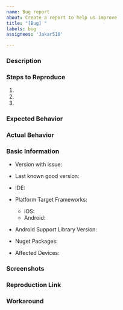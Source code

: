 ```yaml
---
name: Bug report
about: Create a report to help us improve
title: "[Bug] "
labels: bug
assignees: 'Jakar510'

---
```


<!-- Bug report best practices: https://github.com/xamarin/Xamarin.Forms/wiki/Submitting-Issues -->

### Description

### Steps to Reproduce

1. 
2. 
3. 

### Expected Behavior


### Actual Behavior


### Basic Information

- Version with issue:
- Last known good version:
- IDE:
- Platform Target Frameworks: <!-- All that apply -->
  - iOS: 
  - Android:
  
- Android Support Library Version: <!-- if applicable -->
- Nuget Packages:
- Affected Devices:


### Screenshots

<!-- If the issue is a visual issue, please include screenshots showing the problem if possible -->


### Reproduction Link

<!-- Please upload or provide a link to a reproduction case -->


### Workaround

<!-- Did you find any workaround for this issue? This can unblock other people while waiting for this issue to be resolved -->